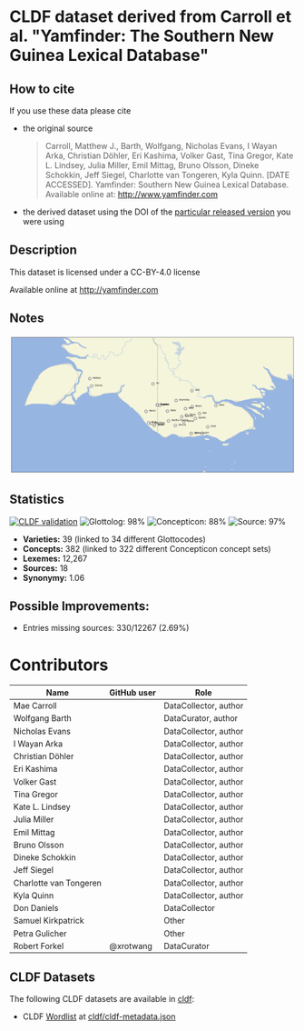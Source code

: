 # CLDF dataset derived from Carroll et al. "Yamfinder: The Southern New Guinea Lexical Database"

## How to cite

If you use these data please cite
- the original source
  > Carroll, Matthew J., Barth, Wolfgang, Nicholas Evans, I Wayan Arka, Christian Döhler, Eri Kashima, Volker Gast, Tina Gregor, Kate L. Lindsey, Julia Miller, Emil Mittag, Bruno Olsson, Dineke Schokkin, Jeff Siegel, Charlotte van Tongeren, Kyla Quinn. [DATE ACCESSED]. Yamfinder: Southern New Guinea Lexical Database. Available online at: http://www.yamfinder.com
- the derived dataset using the DOI of the [particular released version](../../releases/) you were using

## Description


This dataset is licensed under a CC-BY-4.0 license

Available online at http://yamfinder.com

## Notes

![languages](map.png)


## Statistics


[![CLDF validation](https://github.com/lexibank/yamfinder/workflows/CLDF-validation/badge.svg)](https://github.com/lexibank/yamfinder/actions?query=workflow%3ACLDF-validation)
![Glottolog: 98%](https://img.shields.io/badge/Glottolog-98%25-green.svg "Glottolog: 98%")
![Concepticon: 88%](https://img.shields.io/badge/Concepticon-88%25-yellowgreen.svg "Concepticon: 88%")
![Source: 97%](https://img.shields.io/badge/Source-97%25-green.svg "Source: 97%")

- **Varieties:** 39 (linked to 34 different Glottocodes)
- **Concepts:** 382 (linked to 322 different Concepticon concept sets)
- **Lexemes:** 12,267
- **Sources:** 18
- **Synonymy:** 1.06

## Possible Improvements:



- Entries missing sources: 330/12267 (2.69%)

# Contributors

Name | GitHub user | Role
--- | --- | ---
Mae Carroll || DataCollector, author
Wolfgang Barth || DataCurator, author
Nicholas Evans || DataCollector, author
I Wayan Arka || DataCollector, author
Christian Döhler || DataCollector, author
Eri Kashima || DataCollector, author
Volker Gast || DataCollector, author
Tina Gregor || DataCollector, author
Kate L. Lindsey || DataCollector, author
Julia Miller || DataCollector, author
Emil Mittag || DataCollector, author
Bruno Olsson || DataCollector, author
Dineke Schokkin || DataCollector, author
Jeff Siegel || DataCollector, author
Charlotte van Tongeren || DataCollector, author
Kyla Quinn || DataCollector, author
Don Daniels || DataCollector
Samuel Kirkpatrick || Other
Petra Gulicher || Other
Robert Forkel | @xrotwang | DataCurator




## CLDF Datasets

The following CLDF datasets are available in [cldf](cldf):

- CLDF [Wordlist](https://github.com/cldf/cldf/tree/master/modules/Wordlist) at [cldf/cldf-metadata.json](cldf/cldf-metadata.json)